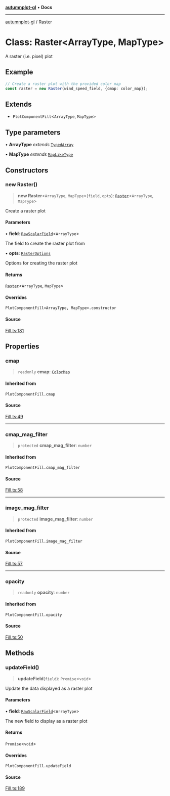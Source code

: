 [**autumnplot-gl**](../index.md) • **Docs**

***

[autumnplot-gl](../globals.md) / Raster

# Class: Raster\<ArrayType, MapType\>

A raster (i.e. pixel) plot

## Example

```ts
// Create a raster plot with the provided color map
const raster = new Raster(wind_speed_field, {cmap: color_map});
```

## Extends

- `PlotComponentFill`\<`ArrayType`, `MapType`\>

## Type parameters

• **ArrayType** *extends* [`TypedArray`](../type-aliases/TypedArray.md)

• **MapType** *extends* [`MapLikeType`](../type-aliases/MapLikeType.md)

## Constructors

### new Raster()

> **new Raster**\<`ArrayType`, `MapType`\>(`field`, `opts`): [`Raster`](Raster.md)\<`ArrayType`, `MapType`\>

Create a raster plot

#### Parameters

• **field**: [`RawScalarField`](RawScalarField.md)\<`ArrayType`\>

The field to create the raster plot from

• **opts**: [`RasterOptions`](../interfaces/RasterOptions.md)

Options for creating the raster plot

#### Returns

[`Raster`](Raster.md)\<`ArrayType`, `MapType`\>

#### Overrides

`PlotComponentFill<ArrayType, MapType>.constructor`

#### Source

[Fill.ts:181](https://github.com/tsupinie/autumnplot-gl/blob/da83b636ef88a1d3337f3a9820a0b90f5b249286/src/Fill.ts#L181)

## Properties

### cmap

> `readonly` **cmap**: [`ColorMap`](ColorMap.md)

#### Inherited from

`PlotComponentFill.cmap`

#### Source

[Fill.ts:49](https://github.com/tsupinie/autumnplot-gl/blob/da83b636ef88a1d3337f3a9820a0b90f5b249286/src/Fill.ts#L49)

***

### cmap\_mag\_filter

> `protected` **cmap\_mag\_filter**: `number`

#### Inherited from

`PlotComponentFill.cmap_mag_filter`

#### Source

[Fill.ts:58](https://github.com/tsupinie/autumnplot-gl/blob/da83b636ef88a1d3337f3a9820a0b90f5b249286/src/Fill.ts#L58)

***

### image\_mag\_filter

> `protected` **image\_mag\_filter**: `number`

#### Inherited from

`PlotComponentFill.image_mag_filter`

#### Source

[Fill.ts:57](https://github.com/tsupinie/autumnplot-gl/blob/da83b636ef88a1d3337f3a9820a0b90f5b249286/src/Fill.ts#L57)

***

### opacity

> `readonly` **opacity**: `number`

#### Inherited from

`PlotComponentFill.opacity`

#### Source

[Fill.ts:50](https://github.com/tsupinie/autumnplot-gl/blob/da83b636ef88a1d3337f3a9820a0b90f5b249286/src/Fill.ts#L50)

## Methods

### updateField()

> **updateField**(`field`): `Promise`\<`void`\>

Update the data displayed as a raster plot

#### Parameters

• **field**: [`RawScalarField`](RawScalarField.md)\<`ArrayType`\>

The new field to display as a raster plot

#### Returns

`Promise`\<`void`\>

#### Overrides

`PlotComponentFill.updateField`

#### Source

[Fill.ts:189](https://github.com/tsupinie/autumnplot-gl/blob/da83b636ef88a1d3337f3a9820a0b90f5b249286/src/Fill.ts#L189)
